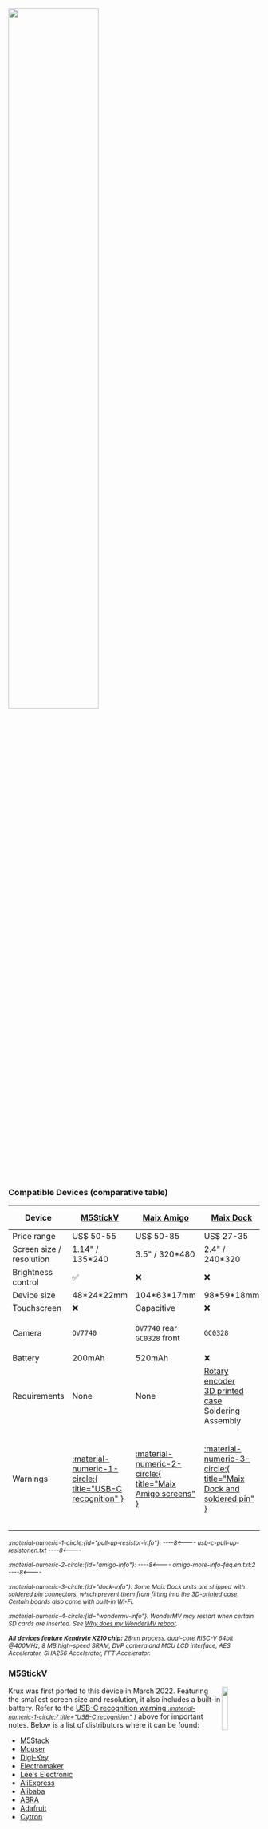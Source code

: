 <img src="../img/krux-devices.jpg" style="width: 60%; min-width: 300px;">

### Compatible Devices (comparative table)

| Device | [M5StickV](#m5stickv) | [Maix Amigo](#maix-amigo) | [Maix Dock](#maix-dock) | [Yahboom k210 module](#yahboom-k210-module) | [Maix Cube](#maix-cube) | [WonderMV](#wondermv) | [TZT](#tzt) |
| ------------- | ------------- | ------------- | ------------- | ------------- | ------------- | ------------- | ------------- |
| Price range | US$ 50-55 | US$ 50-85 | US$ 27-35  | US$ 45-61 | US$ 34-49 | US$ 58-86 | US$ 48 |
| Screen size / resolution | 1.14" / 135*240 | 3.5" / 320*480 | 2.4" / 240*320 | 2" / 240*320 | 1.3" / 240*240 | 2" / 240*320 | 2" / 240*320 |
| Brightness control | :white_check_mark: | :x: | :x: | :x: | :white_check_mark: | :white_check_mark: | :x: |
| Device size | 48\*24\*22mm | 104\*63\*17mm | 98\*59\*18mm | 57\*41\*17mm | 40\*40\*16mm | 59\*41\*17mm | 57\*41\*16mm |
| Touchscreen | :x: | Capacitive | :x: | Capacitive | :x: | Capacitive | Capacitive |
| Camera | `OV7740` | `OV7740` rear<br>`GC0328` front | `GC0328` | `OV2640` <i style="font-size: 85%">(VER:1.0)</i> or<br>`GC2145` <i style="font-size: 85%">(VER:1.1)</i> | `OV7740` | `GC2145` | `GC2145` or<br>`GC0328` |
| Battery  | 200mAh | 520mAh | :x: | :x: | 200mAh | :x: | :x: |
| Requirements | None | None | [Rotary encoder](https://duckduckgo.com/?q=ky-040)<br> [3D printed case](https://github.com/selfcustody/DockEncoderCase)<br> Soldering<br>Assembly | None | None | None | None |
| Warnings  | [:material-numeric-1-circle:{ title="USB-C recognition" }](#pull-up-resistor-info) | [:material-numeric-2-circle:{ title="Maix Amigo screens" }](#amigo-info) | [:material-numeric-3-circle:{ title="Maix Dock and soldered pin" }](#dock-info) | Micro USB | 3-Way button | [:material-numeric-1-circle:{ title="USB-C recognition" }](#pull-up-resistor-info) [:material-numeric-4-circle:{ title="WonderMV and SD card" }](#wondermv-info) | None |

<i style="font-size: 85%">:material-numeric-1-circle:{id="pull-up-resistor-info"}:
----8<----
usb-c-pull-up-resistor.en.txt
----8<----
</i>

<i style="font-size: 85%">:material-numeric-2-circle:{id="amigo-info"}:
----8<----
amigo-more-info-faq.en.txt:2
----8<----
</i>

<i style="font-size: 85%">:material-numeric-3-circle:{id="dock-info"}:
Some Maix Dock units are shipped with soldered pin connectors, which prevent them from fitting into the [3D-printed case](https://github.com/selfcustody/DockEncoderCase). Certain boards also come with built-in Wi-Fi. 
</i>

<i style="font-size: 85%">:material-numeric-4-circle:{id="wondermv-info"}:
WonderMV may restart when certain SD cards are inserted. See [Why does my WonderMV reboot](troubleshooting.md/#why-does-my-wondermv-reboot-when-i-insert-an-sd-card).
</i>

<i style="font-size: 85%">**All devices feature Kendryte K210 chip:**
28nm process, dual-core RISC-V 64bit @400MHz, 8 MB high-speed SRAM, DVP camera and MCU LCD interface, AES Accelerator, SHA256 Accelerator, FFT Accelerator.
</i>

### M5StickV
<img src="../img/maixpy_m5stickv/logo-250.png" align="right" style="width: 15%;">

Krux was first ported to this device in March 2022. Featuring the smallest screen size and resolution, it also includes a built-in battery. Refer to the [USB-C recognition warning <i style="font-size: 85%">:material-numeric-1-circle:{ title="USB-C recognition" }](#pull-up-resistor-info)</i> above for important notes. Below is a list of distributors where it can be found:

- [M5Stack](https://shop.m5stack.com/products/stickv)
- [Mouser](https://www.mouser.com/c/?q=m5stickv)
- [Digi-Key](https://www.digikey.com/en/products/detail/m5stack-technology-co-ltd/K027/10492135)
- [Electromaker](https://www.electromaker.io/shop/product/m5stickv-k210-ai-camera-without-wifi)
- [Lee's Electronic](https://leeselectronic.com/en/product/169940-m5stick-ai-camera-kendryte-k210-risc-v-core-no-wifi.html)
- [AliExpress](https://www.aliexpress.com/w/wholesale-stickv-k210.html)
- [Alibaba](https://www.alibaba.com/trade/search?SearchText=stickv+k210)
- [ABRA](https://abra-electronics.com/sensors/cameras/m5stickv-k210-ai-camera-ideal-for-machine-vision.html)
- [Adafruit](https://www.adafruit.com/product/4321)
- [Cytron](https://www.cytron.io/c-development-tools/c-fpga/p-m5stickv-k210-ai-camera-without-wifi)

<div style="clear: both"></div>

### Maix Amigo
<img src="../img/maixpy_amigo/logo-300.png" align="right" style="width: 16%;">

Krux has supported this device since its second version in August 2022. It offers the largest screen size and resolution, a touchscreen, and a built-in battery. Below is a list of distributors where it is available:

- [AliExpress](https://www.aliexpress.com/w/wholesale-sipeed-amigo.html)
- [Seeed Studio](https://www.seeedstudio.com/Sipeed-Maix-Amigo-p-4689.html)
- [Digi-Key](https://www.digikey.com/en/products/detail/seeed-technology-co-ltd/102110463/13168813)
- [Mouser](https://www.mouser.com/c/?q=sipeed)
- [Electromaker](https://www.electromaker.io/shop/search/sipeed)
- [スイッチサイエンス](https://www.switch-science.com/search?q=maix+amigo)

<div style="clear: both"></div>

### Yahboom k210 module
<img src="../img/maixpy_yahboom/logo-312.png" align="right" style="width: 16%;">

Supported by Krux since March 2024, this device features a touchscreen and comes with a compatible 32 GB card, a USB card reader, one PH2.0 4-pin male-to-male connector, and a PH2.0 female adapter for connecting to a [thermal printer](#optional-ttl-serial-thermal-printer). Below is a list of distributors where it is available:

- [AliExpress](https://www.aliexpress.com/w/wholesale-yahboom-k210-module.html)
- [Amazon](https://www.amazon.com/s?k=Yahboom+k210+module)
- [Yahboom Store](https://category.yahboom.net/collections/mb-module/products/k210-module)
- [ETC HK Shop](https://www.etchkshop.com/products/k210-module-ai-camera)

<div style="clear: both"></div>

### Maix Cube
<img src="../img/maixpy_cube/logo-400.png" align="right" style="width: 18%;">

Supported by Krux since July 2024, this device features the second smallest screen size and resolution, a 3-way button, and a built-in battery. Below is a list of distributors where it is available:

- [Seeed Studio](https://www.seeedstudio.com/Sipeed-Maix-Cube-p-4553.html)
- [Mouser](https://www.mouser.com/c/?q=sipeed)
- [Electromaker](https://www.electromaker.io/shop/search/sipeed)
- [Digi-Key](https://www.digikey.com.br/en/products/filter/embedded-mcu-dsp-evaluation-boards/786?s=N4IgTCBcDaIM4EsAOBTFATEBdAvkA)
- [AliExpress](https://www.aliexpress.com/w/wholesale-sipeed-cube.html)
- [Amazon](https://www.amazon.com/s?k=k210+cube)

<div style="clear: both"></div>

### WonderMV
<img src="../img/maixpy_wonder_mv/logo-304.png" align="right" style="width: 16%;">

Supported by Krux since September 2024, this touchscreen device features a metal backplate and includes a compatible 32 GB card, a USB card reader, and two 5264 4-pin connector male-to-male cables for connecting to a [thermal printer](#optional-ttl-serial-thermal-printer). Refer to the [USB-C recognition warning <i style="font-size: 85%">:material-numeric-1-circle:{ title="USB-C recognition" }](#pull-up-resistor-info)</i> and the [SD card warning <i style="font-size: 85%">:material-numeric-4-circle:{ title="WonderMV and SD card" }](#wondermv-info)</i> above for important notes. The following distributors offer this device:

- [AliExpress](https://www.aliexpress.com/w/wholesale-k210-wondermv.html)
- [Amazon](https://www.amazon.com/s?k=k210+WonderMV)
- [Hiwonder Store](https://www.hiwonder.com/products/wondermv)
- [Ruten](https://www.ruten.com.tw/item/show?22351444721094)
- [飆機器人](https://shop.playrobot.com/products/veo0116)

<div style="clear: both"></div>


### TZT
<img src="../img/maixpy_tzt/logo-314.png" align="right" style="width: 16%;">

Supported by Krux since October 2025, this touchscreen device comes in a premium milled aluminum housing and features five buttons. Available through the following distributors:

- [AliExpress](https://www.aliexpress.com/w/wholesale-tzt-canmv-k210.html)

<div style="clear: both"></div>



### Maix Dock
<img src="../img/maixpy_dock/logo-302.png" align="right" style="width: 16%;">

For DIY enthusiasts, Krux has supported the Maix Dock since August 2022. These kits include a board and screen but require you to source a rotary encoder or buttons separately and assemble the device yourself. Some Maix Dock boards also include Wi-Fi.

Here are example builds with instructions on how to recreate them:

- [https://github.com/selfcustody/DockEncoderCase](https://github.com/selfcustody/DockEncoderCase)

Available from these distributors:

- [Mouser](https://www.mouser.com/c/?q=sipeed)
- [Electromaker](https://www.electromaker.io/shop/search/sipeed)
- [Digi-Key](https://www.digikey.com.br/en/products/filter/embedded-mcu-dsp-evaluation-boards/786?s=N4IgTCBcDaIM4EsAOBTFATEBdAvkA)
- [AliExpress](https://www.aliexpress.com/w/wholesale-sipeed-maix.html)
- [Amazon](https://www.amazon.com/s?k=sipeed+k210)

<div style="clear: both"></div>

## Other Parts
### USB-C or Micro USB Charge Cable
This will come with the device. It will be necessary to power, charge the device (if it has battery) and to initially flash the firmware.

### (Optional) MicroSD Card
----8<----
sd-card-info-faq.en.txt
----8<----
Yahboom will come with a compatible 32G card. The size of the SD card isn't important; anything over a few megabytes will be plenty.

### (Optional) TTL Serial Thermal Printer
----8<----
warning-printer.en.txt
----8<----

Krux has the capability to print all QR codes it generates, including those for mnemonics, xpubs, wallet backups, and signed PSBTs, using a locally-connected thermal printer via its serial port.

Many TTL serial thermal printers may be compatible, but currently, the [Goojprt QR203](https://www.aliexpress.com/w/wholesale-Goojprt-QR203.html) has the best support (except this printer only supports ASCII or Chinese characters, non-ASCII characters will be printed as Chinese). The [Adafruit printer starter pack](https://www.adafruit.com/product/600) can also be a convenient option to get started, as it includes all the necessary components for printing (except the conversion cable). To ensure proper functionality, enable the printer driver in [settings](getting-started/settings.md/#thermal), set the Tx pin and baud rate value to either 19200 or 9600 (depends on the printer), as explained in this [Adafruit printer tutorial](https://learn.adafruit.com/mini-thermal-receipt-printer/first-test). You will need to connect the device's Tx to the printer's Rx and device's ground to the printer's ground, do not connect any other pins because a wrong connection may damage your device. The printer requires a dedicated power supply, typically with an output of 5 to 9V (or 12V) and capable of supplying at least 2A. For more information, [see this discussion](https://github.com/selfcustody/krux/discussions/312).

#### Conversion Cable
To connect the printer to M5StickV, Amigo or Cube, you will need a [grove conversion cable](https://store-usa.arduino.cc/products/grove-4-pin-male-to-grove-4-pin-cable-5-pcs) with a 4-pin male Grove connector on one end (to connect to the device) and 4-pin male jumpers on the other end (to connect to the printer). Check your device and printer model connection first, Yahboom comes with PH2.0 4Pin female connector; Dock doesn't have a connector; WonderMV comes with [Molex 51004 4-pin connector](https://www.digikey.ca/en/products/detail/molex/0530150410/1785079) (used with smart servo). For a more reliable connection, it is recommended to cut and solder the wires of your custom cables instead of using jumpers. Here we have a description of some [inter-integrated circuit (I2C) connector standards](https://www.cable-tester.com/i2c-pin-out/).